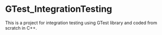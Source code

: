 # GTest_IntegrationTesting
This is a project for integration testing using GTest library and coded from scratch in C++.
